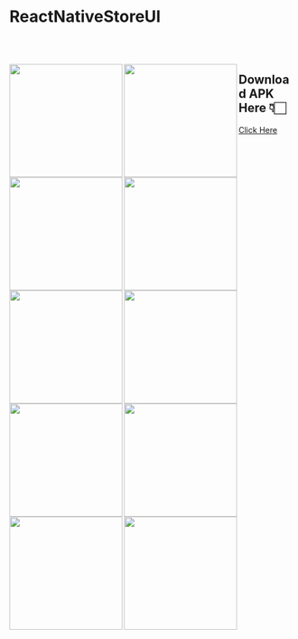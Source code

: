 # ReactNativeStoreUI

</br><br>
<div>
  <img align="left" src="github.com/tejasgawali4/ReactNativeStoreUI/blob/main/screenshots/1.png" width="200"/> 
  <img align="left" src="github.com/tejasgawali4/ReactNativeStoreUI/blob/main/screenshots/2.png" width="200"/> 
  <img align="left" src="github.com/tejasgawali4/ReactNativeStoreUI/blob/main/screenshots/3.png" width="200"/> 
  <img align="left" src="github.com/tejasgawali4/ReactNativeStoreUI/blob/main/screenshots/4.png" width="200"/> 
  <img align="left" src="github.com/tejasgawali4/ReactNativeStoreUI/blob/main/screenshots/5.png" width="200"/> 
  <img align="left" src="github.com/tejasgawali4/ReactNativeStoreUI/blob/main/screenshots/6.png" width="200"/> 
  <img align="left" src="github.com/tejasgawali4/ReactNativeStoreUI/blob/main/screenshots/7.png" width="200"/> 
  <img align="left" src="github.com/tejasgawali4/ReactNativeStoreUI/blob/main/screenshots/8.png" width="200"/> 
  <img align="left" src="github.com/tejasgawali4/ReactNativeStoreUI/blob/main/screenshots/9.png" width="200"/> 
  <img align="left" src="github.com/tejasgawali4/ReactNativeStoreUI/blob/main/screenshots/10.png" width="200"/> 
</div>

## Download APK Here 👇🏻

[Click Here](github.com/tejasgawali4/ReactNativeStoreUI/blob/main/app-debug.apk)



